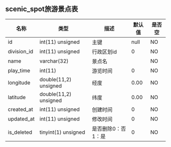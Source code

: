 ##  scenic_spot旅游景点表
| 名称 | 类型 | 描述 | 默认值 | 是否空 |
| ----------- | ---------- | ----- | --------------- | ----- |
| id | int(11) unsigned | 主键 | null | NO |
| division_id | int(11) unsigned | 行政区划id | 0 | NO |
| name | varchar(32) | 景点名 |  | NO |
| play_time | int(11) | 游览时间 | 0 | NO |
| longitude | double(11,2) unsigned | 经度 | 0.00 | NO |
| latitude | double(11,2) unsigned | 纬度 | 0.00 | NO |
| created_at | int(11) unsigned | 创建时间 | 0 | NO |
| updated_at | int(11) unsigned | 修改时间 | 0 | NO |
| is_deleted | tinyint(1) unsigned | 是否删除0：否1：是 | 0 | NO |